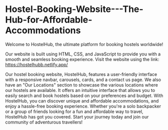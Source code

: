 # Hostel-Booking-Website---The-Hub-for-Affordable-Accommodations

Welcome to HostelHub, the ultimate platform for booking hostels worldwide!

Our website is built using HTML, CSS, and JavaScript to provide you with a smooth and seamless booking experience. Visit the website using the link: https://hostelhubb.netlify.app/

Our hostel booking website, HostelHub, features a user-friendly interface with a responsive navbar, carousels, cards, and a contact us page. We also have an "Our Locations" section to showcase the various locations where our hostels are available.
It offers an intuitive interface that allows you to easily search and book hostels based on your preferences and budget. With HostelHub, you can discover unique and affordable accommodations, and enjoy a hassle-free booking experience. Whether you're a solo backpacker or a group of friends looking for a fun and affordable way to travel, HostelHub has got you covered. Start your journey today and join our community of adventurous travellers!

